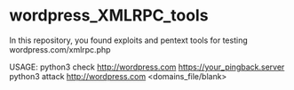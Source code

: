 # wordpress_XMLRPC_tools
In this repository, you found exploits and pentext tools for testing wordpress.com/xmlrpc.php

USAGE:
python3 check http://wordpress.com https://your_pingback.server
python3 attack http://wordpress.com <domains_file/blank>
